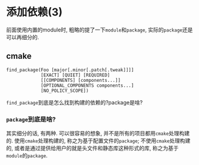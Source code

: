 # 添加依赖(3)

前面使用内置的module时, 粗略的提了一下`module`和`package`, 实际的`package`还是可以再细分的.

## cmake
```
find_package(Foo [major[.minor[.patch[.tweak]]]]
             [EXACT] [QUIET] [REQUIRED]
             [[COMPONENTS] [components...]]
             [OPTIONAL_COMPONENTS components...]
             [NO_POLICY_SCOPE])
```
`find_package`到底是怎么找到构建的依赖的?package是啥?
### `package`到底是啥?
其实细分的话, 有两种. 可以很容易的想象, 并不是所有的项目都用`cmake`处理构建的. 使用`cmake`处理构建的, 称之为基于配置文件的`package`; 不使用`cmake`处理构建的, 或者是通过提供给用户的就是头文件和静态库这种形式的库, 称之为基于`module`的`package`.




